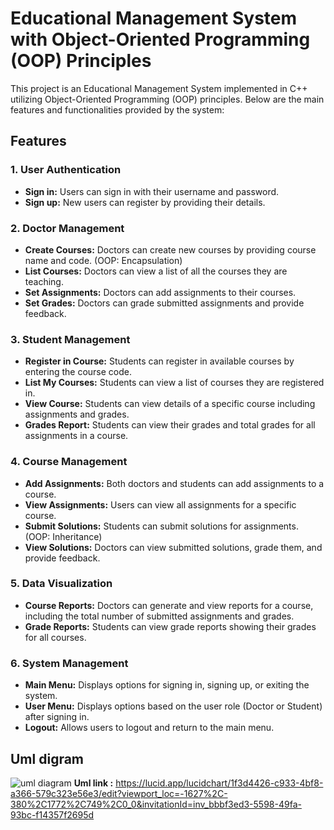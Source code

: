 # Educational Management System with Object-Oriented Programming (OOP) Principles

This project is an Educational Management System implemented in C++ utilizing Object-Oriented Programming (OOP) principles. Below are the main features and functionalities provided by the system:

## Features

### 1. User Authentication
- **Sign in:** Users can sign in with their username and password.
- **Sign up:** New users can register by providing their details.

### 2. Doctor Management
- **Create Courses:** Doctors can create new courses by providing course name and code. (OOP: Encapsulation)
- **List Courses:** Doctors can view a list of all the courses they are teaching.
- **Set Assignments:** Doctors can add assignments to their courses.
- **Set Grades:** Doctors can grade submitted assignments and provide feedback.

### 3. Student Management
- **Register in Course:** Students can register in available courses by entering the course code.
- **List My Courses:** Students can view a list of courses they are registered in.
- **View Course:** Students can view details of a specific course including assignments and grades.
- **Grades Report:** Students can view their grades and total grades for all assignments in a course.

### 4. Course Management
- **Add Assignments:** Both doctors and students can add assignments to a course.
- **View Assignments:** Users can view all assignments for a specific course.
- **Submit Solutions:** Students can submit solutions for assignments. (OOP: Inheritance)
- **View Solutions:** Doctors can view submitted solutions, grade them, and provide feedback.

### 5. Data Visualization
- **Course Reports:** Doctors can generate and view reports for a course, including the total number of submitted assignments and grades.
- **Grade Reports:** Students can view grade reports showing their grades for all courses.

### 6. System Management
- **Main Menu:** Displays options for signing in, signing up, or exiting the system.
- **User Menu:** Displays options based on the user role (Doctor or Student) after signing in.
- **Logout:** Allows users to logout and return to the main menu.

## Uml digram 
![uml diagram](https://github.com/Mayar-Magdy/ems-oop-project/assets/82660168/b131fd5d-ef87-4239-b326-45db8ef0bff3)
**Uml link :**
https://lucid.app/lucidchart/1f3d4426-c933-4bf8-a366-579c323e56e3/edit?viewport_loc=-1627%2C-380%2C1772%2C749%2C0_0&invitationId=inv_bbbf3ed3-5598-49fa-93bc-f14357f2695d


